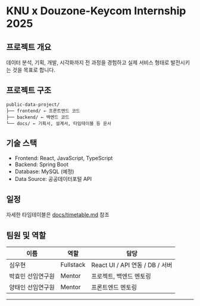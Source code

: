 # KNU x Douzone-Keycom Internship 2025

## 프로젝트 개요

데이터 분석, 기획, 개발, 시각화까지 전 과정을 경험하고
실제 서비스 형태로 발전시키는 것을 목표로 합니다.

## 프로젝트 구조

```
public-data-project/
├── frontend/ ← 프론트엔드 코드
├── backend/ ← 백엔드 코드
└── docs/ ← 기획서, 설계서, 타임테이블 등 문서
```

## 기술 스택

- Frontend: React, JavaScript, TypeScript
- Backend: Spring Boot 
- Database: MySQL (예정)
- Data Source: 공공데이터포털 API

## 일정

자세한 타임테이블은 [docs/timetable.md](docs/timetable.md) 참조

## 팀원 및 역할

| 이름              | 역할      | 담당                            |
| ----------------- | --------- | ------------------------------- |
| 심우현            | Fullstack | React UI / API 연동 / DB / 서버 |
| 박효민 선임연구원 | Mentor    | 프로젝트, 백엔드 멘토링          |
| 양태인 선임연구원 | Mentor    | 프론트엔드 멘토링               |

---
